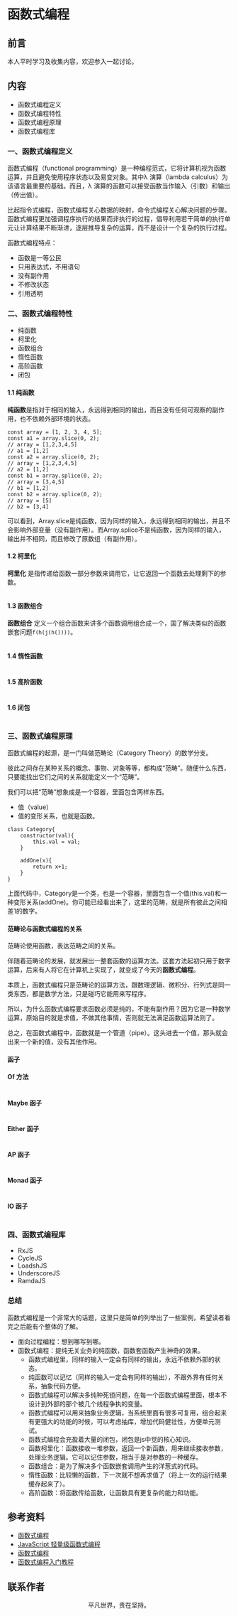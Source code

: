 # 函数式编程

## 前言

本人平时学习及收集内容，欢迎参入一起讨论。

## 内容

- 函数式编程定义
- 函数式编程特性
- 函数式编程原理
- 函数式编程库

### 一、函数式编程定义

函数式编程（functional programming）是一种编程范式，它将计算机视为函数运算，并且避免使用程序状态以及易变对象。其中λ 演算（lambda calculus）为该语言最重要的基础。而且，λ 演算的函数可以接受函数当作输入（引数）和输出（传出值）。

比起指令式编程，函数式编程关心数据的映射，命令式编程关心解决问题的步骤。函数式编程更加强调程序执行的结果而非执行的过程，倡导利用若干简单的执行单元让计算结果不断渐进，逐层推导复杂的运算，而不是设计一个复杂的执行过程。

函数式编程特点：

- 函数是一等公民
- 只用表达式，不用语句
- 没有副作用
- 不修改状态
- 引用透明

### 二、函数式编程特性

- 纯函数
- 柯里化
- 函数组合
- 惰性函数
- 高阶函数
- 闭包

#### 1.1 纯函数

**纯函数**是指对于相同的输入，永远得到相同的输出，而且没有任何可观察的副作用，也不依赖外部环境的状态。

```
const array = [1, 2, 3, 4, 5];
const a1 = array.slice(0, 2);
// array = [1,2,3,4,5]
// a1 = [1,2]
const a2 = array.slice(0, 2);
// array = [1,2,3,4,5]
// a2 = [1,2]
const b1 = array.splice(0, 2);
// array = [3,4,5]
// b1 = [1,2]
const b2 = array.splice(0, 2);
// array = [5]
// b2 = [3,4]
```

可以看到，Array.slice是纯函数，因为同样的输入，永远得到相同的输出，并且不会影响外部变量（没有副作用）。而Array.splice不是纯函数，因为同样的输入，输出并不相同，而且修改了原数组（有副作用）。

#### 1.2 柯里化

**柯里化** 是指传递给函数一部分参数来调用它，让它返回一个函数去处理剩下的参数。

```
```

#### 1.3 函数组合

**函数组合** 定义一个组合函数来讲多个函数调用组合成一个，国了解决类似的函数嵌套问题`f(h(j(h())))`。

```
```

#### 1.4 惰性函数

```
```

#### 1.5 高阶函数

```
```

#### 1.6 闭包

```
```

### 三、函数式编程原理

函数式编程的起源，是一门叫做范畴论（Category Theory）的数学分支。

彼此之间存在某种关系的概念、事物、对象等等，都构成“范畴”。随便什么东西，只要能找出它们之间的关系就能定义一个“范畴”。

我们可以把“范畴”想象成是一个容器，里面包含两样东西。

- 值（value）
- 值的变形关系，也就是函数。

```
class Category{
    constructor(val){
        this.val = val;
    }

    addOne(x){
        return x+1;
    }
}
```

上面代码中，Category是一个类，也是一个容器，里面包含一个值(this.val)和一种变形关系(addOne)。你可能已经看出来了，这里的范畴，就是所有彼此之间相差1的数字。

#### 范畴论与函数式编程的关系

范畴论使用函数，表达范畴之间的关系。

伴随着范畴论的发展，就发展出一整套函数的运算方法。这套方法起初只用于数字运算，后来有人将它在计算机上实现了，就变成了今天的**函数式编程**。

本质上，函数式编程只是范畴论的运算方法，跟数理逻辑、微积分、行列式是同一类东西，都是数学方法，只是碰巧它能用来写程序。

所以，为什么函数式编程要求函数必须是纯的，不能有副作用？因为它是一种数学运算，原始目的就是求值，不做其他事情，否则就无法满足函数运算法则了。

总之，在函数式编程中，函数就是一个管道（pipe）。这头进去一个值，那头就会出来一个新的值，没有其他作用。

#### 函子

#### Of 方法

```
```

#### Maybe 函子

```
```

#### Either 函子

```
```

#### AP 函子

```
```

#### Monad 函子

```
```

#### IO 函子

```
```

### 四、函数式编程库

- RxJS
- CycleJS
- LoadshJS
- UnderscoreJS
- RamdaJS

### 总结

函数式编程是一个非常大的话题，这里只是简单的列举出了一些案例，希望读者看完之后能有个整体的了解。

- 面向过程编程：想到哪写到哪。
- 函数式编程：提纯无关业务的纯函数，函数套函数产生神奇的效果。
  - 函数式编程里，同样的输入一定会有同样的输出，永远不依赖外部的状态。
  - 纯函数可以记忆（同样的输入一定会有同样的输出），不跟外界有任何关系，抽象代码方便。
  - 函数式编程可以解决多纯种死锁问题，在每一个函数式编程里面，根本不设计到外部的那个被几个线程争执的变量。
  - 函数式编程可以用来抽象业务逻辑，当系统里面有很多可复用，组合起来有更强大的功能的时候，可以考虑抽库，增加代码健壮性，方便单元测试。
  - 函数式编程会充盈着大量的闭包，闭包是js中觉的核心知识。
  - 函数柯里化：函数接收一堆参数，返回一个新函数，用来继续接收参数，处理业务逻辑。它可以记住参数，相当于是对参数的一种缓存。
  - 函数组合：是为了解决多个函数嵌套调用产生的洋葱式的代码。
  - 惰性函数：比较懒的函数，下一次就不想再求值了（将上一次的运行结果缓存起来了）。
  - 高阶函数：将函数传给函数，让函数具有更复杂的能力和功能。

## 参考资料

- [函数式编程](https://yhlben.github.io/blog/base-functional.html)
- [JavaScript 轻量级函数式编程](https://wizardforcel.gitbooks.io/functional-light-js/content/)
- [函数式编程](https://llh911001.gitbooks.io/mostly-adequate-guide-chinese/content/)
- [函数式编程入门教程](http://www.ruanyifeng.com/blog/2017/02/fp-tutorial.html)

## 联系作者

<div align="center">
    <p>
        平凡世界，贵在坚持。
    </p>
    <img :src="$withBase('/about/contact.png')" />
</div>